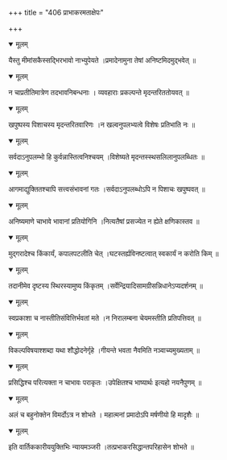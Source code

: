 +++
title = "406 प्राभाकरमताक्षेपः"

+++


<details open><summary>मूलम्</summary>

यैस्तु मीमांसकैस्सद्भिरभावो नाभ्युपेयते ।प्रमादेनामुना तेषां अनिष्टमिदमुद्भवेत् ॥
</details>



<details open><summary>मूलम्</summary>

न चाप्रतीतिमात्रेण तदभावनिबन्धनाः । व्यवहाराः प्रकल्पन्ते मृदन्तरिततोयवत् ॥
</details>



<details open><summary>मूलम्</summary>

खपुष्पस्य पिशाचस्य मृदन्तरितवारिणः ।न खल्वनुपलभ्यत्वे विशेषः प्रतिभाति नः ॥
</details>



<details open><summary>मूलम्</summary>

सर्वदाऽनुपलम्भो हि कुर्वन्नास्तित्वनिश्चयम् ।विशेष्यते मृदन्तस्स्थसलिलानुपलब्धितः ॥
</details>



<details open><summary>मूलम्</summary>

आगमाद्युक्तितश्चापि सत्त्वसंभावनां गतः ।सर्वदाऽनुपलब्धोऽपि न पिशाचः खपुष्पवत् ॥
</details>



<details open><summary>मूलम्</summary>

अनिष्यमाणे चाभावे भावानां प्रतियोगिनि ।नित्यतैषां प्रसज्येत न ह्येते क्षणिकास्तव ॥
</details>



<details open><summary>मूलम्</summary>

मुद्गरादेश्च किंकार्यं, कपालपटलीति चेत् ।घटस्तर्ह्यविनष्टत्वात् स्वकार्यं न करोति किम् ॥
</details>



<details open><summary>मूलम्</summary>

तदानीमेव दृष्टस्य स्थिरस्यामुष्य किंकृतम् ।सर्वेन्द्रियादिसामग्रीसन्निधानेऽप्यदर्शनम् ॥
</details>



<details open><summary>मूलम्</summary>

स्वप्रकाशा च नास्तीतिसंवित्तिर्भवतां मते ।न निरालम्बना चेयमस्तीति प्रतिपत्तिवत् ॥
</details>



<details open><summary>मूलम्</summary>

विकल्पविषयाश्शब्दा यथा शौद्धोदनेर्गृहे ।गीयन्ते भवता नैवमिति नञ्वाच्यमुख्यताम् ॥
</details>



<details open><summary>मूलम्</summary>

प्रसिद्धिश्च परित्यक्ता न चाभावः पराकृतः ।उपेक्षितश्च भाष्यार्थः इत्यहो नयनैपुणम् ॥
</details>



<details open><summary>मूलम्</summary>

अलं च बहुनोक्तेन विमर्दोऽत्र न शोभते । महात्मनां प्रमादोऽपि मर्षणीयो हि मादृशैः ॥
</details>



<details open><summary>मूलम्</summary>

इति वार्तिककारीययुक्तिभिः न्यायमञ्जरी ।तत्प्रभाकरसिद्धान्तपरिहासेन शोभते ॥
</details>

